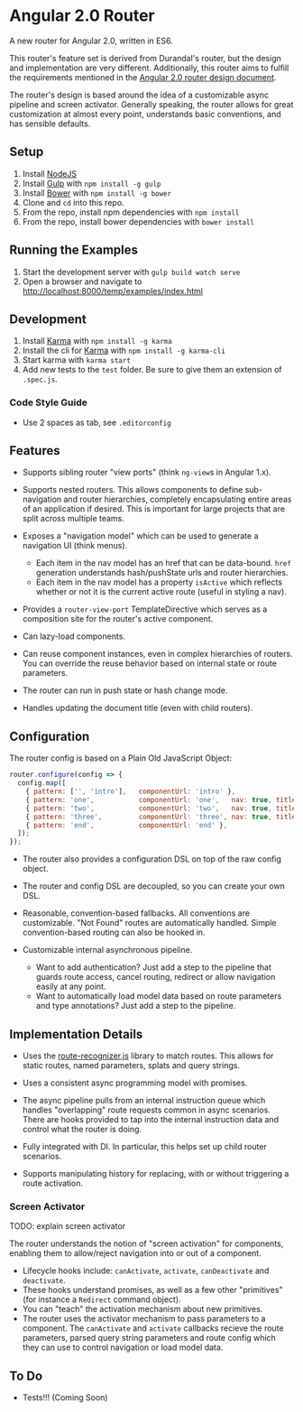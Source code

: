 # Angular 2.0 Router

A new router for Angular 2.0, written in ES6.

This router's feature set is derived from Durandal's router, but the design and implementation are
very different.
Additionally, this router aims to fulfill the requirements mentioned in the [Angular 2.0 router design document](https://docs.google.com/document/d/1I3UC0RrgCh9CKrLxeE4sxwmNSBl3oSXQGt9g3KZnTJI).

The router's design is based around the idea of a customizable async pipeline and screen activator.
Generally speaking, the router allows for great customization at almost every point, understands basic conventions, and has sensible defaults.


## Setup

1. Install [NodeJS](http://nodejs.org/)
2. Install [Gulp](http://gulpjs.com/) with `npm install -g gulp`
3. Install [Bower](http://bower.io/) with `npm install -g bower`
4. Clone and `cd` into this repo.
5. From the repo, install npm dependencies with `npm install`
6. From the repo, install bower dependencies with `bower install`


## Running the Examples

1. Start the development server with `gulp build watch serve`
2. Open a browser and navigate to [http://localhost:8000/temp/examples/index.html](http://localhost:8000/temp/examples/index.html)


## Development

1. Install [Karma](http://karma-runner.github.io/) with `npm install -g karma`
2. Install the cli for [Karma](http://karma-runner.github.io/) with `npm install -g karma-cli`
3. Start karma with `karma start`
4. Add new tests to the `test` folder. Be sure to give them an extension of `.spec.js`.

### Code Style Guide

* Use 2 spaces as tab, see `.editorconfig`


## Features

* Supports sibling router "view ports" (think `ng-view`s in Angular 1.x).

* Supports nested routers. This allows components to define sub-navigation and router hierarchies, completely encapsulating entire areas of an application if desired. This is important for large projects that are split across multiple teams.

* Exposes a "navigation model" which can be used to generate a navigation UI (think menus).
  * Each item in the nav model has an href that can be data-bound. `href` generation understands hash/pushState urls and router hierarchies.
  * Each item in the nav model has a property `isActive` which reflects whether or not it is the current active route (useful in styling a nav).

* Provides a `router-view-port` TemplateDirective which serves as a composition site for the router's active component.

* Can lazy-load components.

* Can reuse component instances, even in complex hierarchies of routers. You can override the reuse behavior based on internal state or route parameters.

* The router can run in push state or hash change mode.
* Handles updating the document title (even with child routers).

## Configuration

The router config is based on a Plain Old JavaScript Object:

```javascript
router.configure(config => {
  config.map([
    { pattern: ['', 'intro'],   componentUrl: 'intro' },
    { pattern: 'one',           componentUrl: 'one',   nav: true, title: 'Question 1' },
    { pattern: 'two',           componentUrl: 'two',   nav: true, title: 'Question 2' },
    { pattern: 'three',         componentUrl: 'three', nav: true, title: 'Question 3' },
    { pattern: 'end',           componentUrl: 'end' },
  ]);
});
```

* The router also provides a configuration DSL on top of the raw config object.
* The router and config DSL are decoupled, so you can create your own DSL.
* Reasonable, convention-based fallbacks. All conventions are customizable. "Not Found" routes are automatically handled. Simple convention-based routing can also be hooked in.

* Customizable internal asynchronous pipeline.
  * Want to add authentication? Just add a step to the pipeline that guards route access, cancel routing, redirect or allow navigation easily at any point.
  * Want to automatically load model data based on route parameters and type annotations? Just add a step to the pipeline.




## Implementation Details

* Uses the [route-recognizer.js](https://github.com/tildeio/route-recognizer) library to match routes. This allows for static routes, named parameters, splats and query strings.

* Uses a consistent async programming model with promises.

* The async pipeline pulls from an internal instruction queue which handles "overlapping" route requests common in async scenarios. There are hooks provided to tap into the internal instruction data and control what the router is doing.

* Fully integrated with DI. In particular, this helps set up child router scenarios.

* Supports manipulating history for replacing, with or without triggering a route activation.

### Screen Activator

TODO: explain screen activator

The router understands the notion of "screen activation" for components, enabling them to allow/reject navigation into or out of a component.

* Lifecycle hooks include: `canActivate`, `activate`, `canDeactivate` and `deactivate`.
* These hooks understand promises, as well as a few other "primitives" (for instance a `Redirect` command object).
* You can "teach" the activation mechanism about new primitives.
* The router uses the activator mechanism to pass parameters to a component. The `canActivate` and `activate` callbacks recieve the route parameters, parsed query string parameters and route config which they can use to control navigation or load model data.


## To Do
* Tests!!! (Coming Soon)
